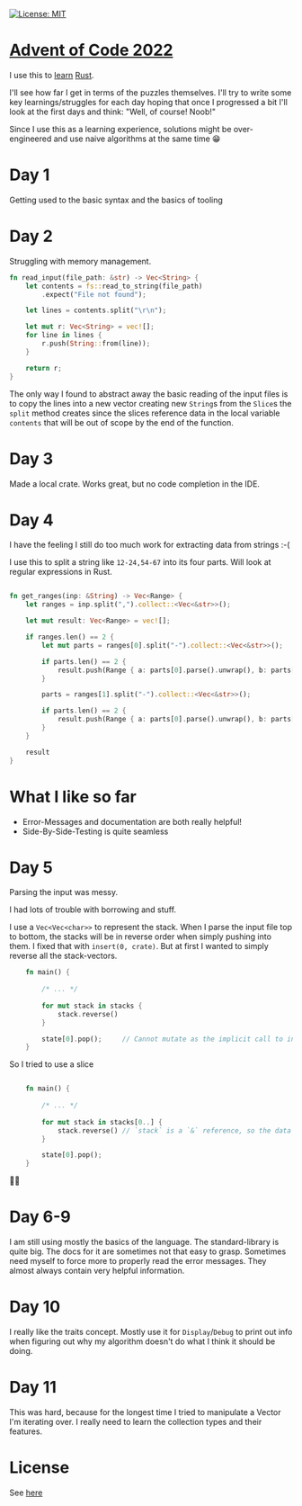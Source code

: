[![License: MIT](https://img.shields.io/badge/License-MIT-yellow.svg)](https://opensource.org/licenses/MIT)

[Advent of Code 2022](https://adventofcode.com/2022/)
=====================================================
I use this to [learn](https://doc.rust-lang.org/book/title-page.html) [Rust](https://www.rust-lang.org/).

I'll see how far I get in terms of the puzzles themselves. I'll try to write some key learnings/struggles 
for each day hoping that once I progressed a bit I'll look at the first days and think: "Well, of course! Noob!"

Since I use this as a learning experience, solutions might be over-engineered 
and use naive algorithms at the same time 😁

# Day 1

Getting used to the basic syntax and the basics of tooling

# Day 2

Struggling with memory management.

```rust
fn read_input(file_path: &str) -> Vec<String> {
    let contents = fs::read_to_string(file_path)
        .expect("File not found");

    let lines = contents.split("\r\n");

    let mut r: Vec<String> = vec![];
    for line in lines {
        r.push(String::from(line));
    }

    return r;
}
```

The only way I found to abstract away the basic reading of the input files is to copy the lines into a new vector
creating new `String`s from the `Slice`s the `split` method creates since the slices reference data in the local variable
`contents` that will be out of scope by the end of the function.

# Day 3

Made a local crate. Works great, but no code completion in the IDE. 

# Day 4

I have the feeling I still do too much work for extracting data from strings :-(

I use this to split a string like `12-24,54-67` into its four parts. Will look 
at regular expressions in Rust.

```rust

fn get_ranges(inp: &String) -> Vec<Range> {
    let ranges = inp.split(",").collect::<Vec<&str>>();

    let mut result: Vec<Range> = vec![];

    if ranges.len() == 2 {
        let mut parts = ranges[0].split("-").collect::<Vec<&str>>();

        if parts.len() == 2 {
            result.push(Range { a: parts[0].parse().unwrap(), b: parts[1].parse().unwrap()})
        }

        parts = ranges[1].split("-").collect::<Vec<&str>>();

        if parts.len() == 2 {
            result.push(Range { a: parts[0].parse().unwrap(), b: parts[1].parse().unwrap()})
        }
    }

    result
}
```

# What I like so far

* Error-Messages and documentation are both really helpful!
* Side-By-Side-Testing is quite seamless


# Day 5

Parsing the input was messy.

I had lots of trouble with borrowing and stuff.

I use a `Vec<Vec<char>>` to represent the stack. When I parse the input file top to bottom,
the stacks will be in reverse order when simply pushing into them. I fixed that 
with `insert(0, crate)`. But at first I wanted to simply reverse all the stack-vectors. 

```rust
    fn main() {
    
        /* ... */
    
        for mut stack in stacks {
            stack.reverse()
        }

        state[0].pop();     // Cannot mutate as the implicit call to into_iter() in the loop already borrowed
    }
```

So I tried to use a slice

```rust

    fn main() {
    
        /* ... */
    
        for mut stack in stacks[0..] {
            stack.reverse() // `stack` is a `&` reference, so the data it refers to cannot be borrowed as mutable
        }

        state[0].pop(); 
    }
```

🤷‍♂️

# Day 6-9

I am still using mostly the basics of the language. The standard-library is quite big. 
The docs for it are sometimes not that easy to grasp. Sometimes need myself to force more to
properly read the error messages. They almost always contain very helpful information.

# Day 10

I really like the traits concept. Mostly use it for `Display`/`Debug` to print out info when figuring
out why my algorithm doesn't do what I think it should be doing. 

# Day 11 

This was hard, because for the longest time I tried to manipulate a Vector I'm iterating over. I
really need to learn the collection types and their features.

# License

See [here](LICENSE)

